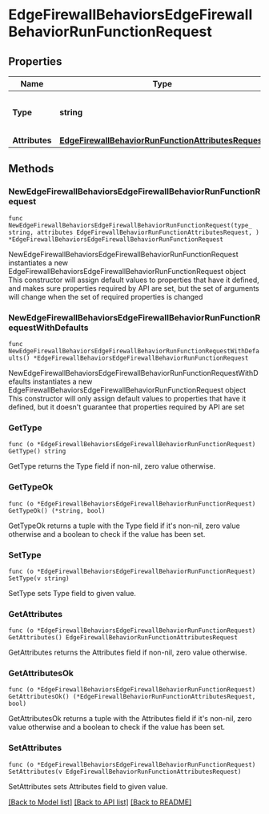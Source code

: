 # EdgeFirewallBehaviorsEdgeFirewallBehaviorRunFunctionRequest

## Properties

Name | Type | Description | Notes
------------ | ------------- | ------------- | -------------
**Type** | **string** | * &#x60;run_function&#x60; - run_function | 
**Attributes** | [**EdgeFirewallBehaviorRunFunctionAttributesRequest**](EdgeFirewallBehaviorRunFunctionAttributesRequest.md) |  | 

## Methods

### NewEdgeFirewallBehaviorsEdgeFirewallBehaviorRunFunctionRequest

`func NewEdgeFirewallBehaviorsEdgeFirewallBehaviorRunFunctionRequest(type_ string, attributes EdgeFirewallBehaviorRunFunctionAttributesRequest, ) *EdgeFirewallBehaviorsEdgeFirewallBehaviorRunFunctionRequest`

NewEdgeFirewallBehaviorsEdgeFirewallBehaviorRunFunctionRequest instantiates a new EdgeFirewallBehaviorsEdgeFirewallBehaviorRunFunctionRequest object
This constructor will assign default values to properties that have it defined,
and makes sure properties required by API are set, but the set of arguments
will change when the set of required properties is changed

### NewEdgeFirewallBehaviorsEdgeFirewallBehaviorRunFunctionRequestWithDefaults

`func NewEdgeFirewallBehaviorsEdgeFirewallBehaviorRunFunctionRequestWithDefaults() *EdgeFirewallBehaviorsEdgeFirewallBehaviorRunFunctionRequest`

NewEdgeFirewallBehaviorsEdgeFirewallBehaviorRunFunctionRequestWithDefaults instantiates a new EdgeFirewallBehaviorsEdgeFirewallBehaviorRunFunctionRequest object
This constructor will only assign default values to properties that have it defined,
but it doesn't guarantee that properties required by API are set

### GetType

`func (o *EdgeFirewallBehaviorsEdgeFirewallBehaviorRunFunctionRequest) GetType() string`

GetType returns the Type field if non-nil, zero value otherwise.

### GetTypeOk

`func (o *EdgeFirewallBehaviorsEdgeFirewallBehaviorRunFunctionRequest) GetTypeOk() (*string, bool)`

GetTypeOk returns a tuple with the Type field if it's non-nil, zero value otherwise
and a boolean to check if the value has been set.

### SetType

`func (o *EdgeFirewallBehaviorsEdgeFirewallBehaviorRunFunctionRequest) SetType(v string)`

SetType sets Type field to given value.


### GetAttributes

`func (o *EdgeFirewallBehaviorsEdgeFirewallBehaviorRunFunctionRequest) GetAttributes() EdgeFirewallBehaviorRunFunctionAttributesRequest`

GetAttributes returns the Attributes field if non-nil, zero value otherwise.

### GetAttributesOk

`func (o *EdgeFirewallBehaviorsEdgeFirewallBehaviorRunFunctionRequest) GetAttributesOk() (*EdgeFirewallBehaviorRunFunctionAttributesRequest, bool)`

GetAttributesOk returns a tuple with the Attributes field if it's non-nil, zero value otherwise
and a boolean to check if the value has been set.

### SetAttributes

`func (o *EdgeFirewallBehaviorsEdgeFirewallBehaviorRunFunctionRequest) SetAttributes(v EdgeFirewallBehaviorRunFunctionAttributesRequest)`

SetAttributes sets Attributes field to given value.



[[Back to Model list]](../README.md#documentation-for-models) [[Back to API list]](../README.md#documentation-for-api-endpoints) [[Back to README]](../README.md)


